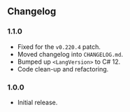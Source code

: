 ## Changelog

### 1.1.0
  
  * Fixed for the `v0.220.4` patch.
  * Moved changelog into `CHANGELOG.md`.
  * Bumped up `<LangVersion>` to C# 12.
  * Code clean-up and refactoring.

### 1.0.0

  * Initial release.